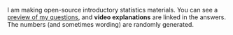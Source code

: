 I am making open-source introductory statistics materials. You can see a [preview of my questions](https://ceworley.github.io/statqs/), and **video explanations** are linked in the answers. The numbers (and sometimes wording) are randomly generated.




<!--
**ceworley/ceworley** is a ✨ _special_ ✨ repository because its `README.md` (this file) appears on your GitHub profile.

Here are some ideas to get you started:

- 🔭 I’m currently working on ...
- 🌱 I’m currently learning ...
- 👯 I’m looking to collaborate on ...
- 🤔 I’m looking for help with ...
- 💬 Ask me about ...
- 📫 How to reach me: ...
- 😄 Pronouns: ...
- ⚡ Fun fact: ...
-->
